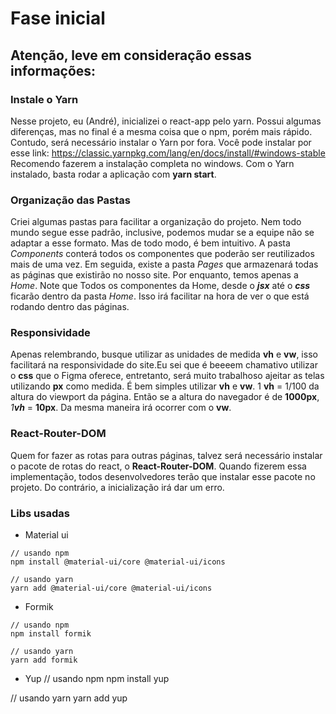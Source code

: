 #  Fase inicial

## Atenção, leve em consideração essas informações:

### **Instale o Yarn**
Nesse projeto, eu (André), inicializei o react-app pelo yarn. Possui algumas diferenças, mas no final é a mesma coisa que o npm, porém mais rápido. Contudo, será necessário instalar o Yarn por fora. Você pode instalar por esse link: https://classic.yarnpkg.com/lang/en/docs/install/#windows-stable
Recomendo fazerem a instalação completa no windows. Com o Yarn instalado, basta rodar a aplicação com **yarn start**.

### **Organização das Pastas**

Criei algumas pastas para facilitar a organização do projeto. Nem todo mundo segue esse padrão, inclusive, podemos mudar se a equipe não se adaptar a esse formato. Mas de todo modo, é bem intuitivo. A pasta _Components_ conterá todos os componentes que poderão ser reutilizados mais de uma vez. Em seguida, existe a pasta _Pages_ que armazenará todas as páginas que existirão no nosso site. Por enquanto, temos apenas a _Home_. Note que Todos os componentes da Home, desde o **_jsx_** até o **_css_** ficarão dentro da pasta _Home_. Isso irá facilitar na hora de ver o que está rodando dentro das páginas.

### **Responsividade**

Apenas relembrando, busque utilizar as unidades de medida **vh** e **vw**, isso facilitará na responsividade do site.Eu sei que é beeeem chamativo utilizar o **css** que o Figma oferece, entretanto, será muito trabalhoso ajeitar as telas utilizando **px** como medida. É bem simples utilizar **vh** e **vw**. 1 **vh** = 1/100 da altura do viewport da página. Então se a altura do navegador é de **1000px**, _1**vh**_ = **10px**. Da mesma maneira irá ocorrer com o **vw**.

### **React-Router-DOM**

Quem for fazer as rotas para outras páginas, talvez será necessário instalar o pacote de rotas do react, o **React-Router-DOM**. Quando fizerem essa implementação, todos desenvolvedores terão que instalar esse pacote no projeto. Do contrário, a inicialização irá dar um erro.


### Libs usadas
- Material ui

``` 
// usando npm
npm install @material-ui/core @material-ui/icons

// usando yarn
yarn add @material-ui/core @material-ui/icons 
```
- Formik

``` 
// usando npm
npm install formik

// usando yarn
yarn add formik 
```

- Yup
// usando npm
npm install yup

// usando yarn
yarn add yup 
```




